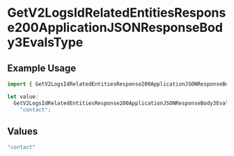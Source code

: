 # GetV2LogsIdRelatedEntitiesResponse200ApplicationJSONResponseBody3EvalsType

## Example Usage

```typescript
import { GetV2LogsIdRelatedEntitiesResponse200ApplicationJSONResponseBody3EvalsType } from "orq-poc-typescript-multi-env-version/models/operations";

let value:
  GetV2LogsIdRelatedEntitiesResponse200ApplicationJSONResponseBody3EvalsType =
    "contact";
```

## Values

```typescript
"contact"
```